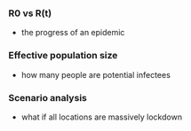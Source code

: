### R0 vs R(t)

- the progress of an epidemic

### Effective population size

- how many people are potential infectees

### Scenario analysis

- what if all locations are massively lockdown 
